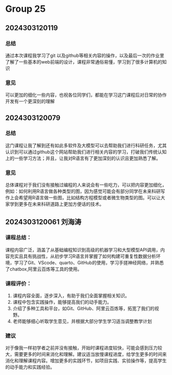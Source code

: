 # Group 25


## 2024303120119

### 总结

通过本次课程我学习了git 以及github等相关内容的操作，以及最后一次的作业里了解了一些基本的web前端的设计，课程非常通俗易懂，学习到了很多计算机的知识

### 意见

可以更加的细化一些内容，也祝各位同学们，都能在学习这门课程后对日常的协作开发有一个更深刻的理解

## 2024303120079

### 总结

这门课程让我了解到还有如此多软件及大模型可以去帮助我们进行科研任务，尤其认识到可以通过github这个网站帮助我们进行相关内容的学习，打破我们传统认知上的一些学习方法；并且，让我对R语言有了更加深刻的认识且更加熟悉了解。

### 意见

总体课程对于我们没有接触过编程的人来说会有一些吃力，可以把内容更加细化，例如：如何利用R语言做各种类型的图，因为感觉可能会有部分同学在未来科研写作上会希望用R语言做一些图，比如结构方程模型或者微生物类型的图。可以让大家学到更多在未来科研道路上更加方便话的技术。

## 2024303120061 刘海涛

### 课程总结：

课程内容广泛，涵盖了从基础编程知识到高级的机器学习和大型模型API调用，内容充实且具有挑战性，从初步学习R语言并掌握了如何构建可重复性数据分析环境，学习了Git、VScode、quarto、GitHub的使用，学习手搓神经网络，并熟悉了chatbox,阿里云百炼等工具的使用。

### 课程评价：

1. 课程内容全面，逐步深入，有助于我们全面掌握相关知识。
2. 课程中包含实践操作，能够提高我们的动手能力。
3. 介绍了多种工具和平台，如Git、GitHub、阿里云百炼等，拓宽了我们的视野。
4. 老师能够细心听取学生意见，并根据大部分学生学习适当调整教学计划

### 建议

对于像我一样初学者之前并没有接触，开始时课程进度较快，可能会感到压力较大，需要更多的时间来消化和理解。建议适当放慢课程进度，给学生更多的时间来消化和理解课程内容。增加更多的实践环节，如项目实践、实验操作等，提高学生的动手能力和实践经验。

